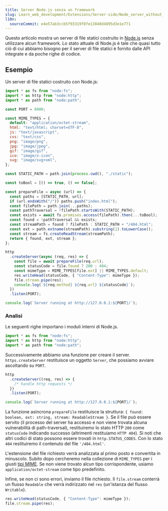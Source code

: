 ```yaml
---
title: Server Node.js senza un framework
slug: Learn_web_development/Extensions/Server-side/Node_server_without_framework
l10n:
  sourceCommit: e4e57ab3ccb5f93319f8fe13848d4895d3e1e771
---
```


Questo articolo mostra un server di file statici costruito in [Node.js](https://nodejs.org/en/) senza utilizzare alcun framework. Lo stato attuale di Node.js è tale che quasi tutto ciò di cui abbiamo bisogno per il server di file statici è fornito dalle API integrate e da poche righe di codice.

## Esempio

Un server di file statici costruito con Node.js:

```js
import * as fs from "node:fs";
import * as http from "node:http";
import * as path from "node:path";

const PORT = 8000;

const MIME_TYPES = {
  default: "application/octet-stream",
  html: "text/html; charset=UTF-8",
  js: "text/javascript",
  css: "text/css",
  png: "image/png",
  jpg: "image/jpeg",
  gif: "image/gif",
  ico: "image/x-icon",
  svg: "image/svg+xml",
};

const STATIC_PATH = path.join(process.cwd(), "./static");

const toBool = [() => true, () => false];

const prepareFile = async (url) => {
  const paths = [STATIC_PATH, url];
  if (url.endsWith("/")) paths.push("index.html");
  const filePath = path.join(...paths);
  const pathTraversal = !filePath.startsWith(STATIC_PATH);
  const exists = await fs.promises.access(filePath).then(...toBool);
  const found = !pathTraversal && exists;
  const streamPath = found ? filePath : STATIC_PATH + "/404.html";
  const ext = path.extname(streamPath).substring(1).toLowerCase();
  const stream = fs.createReadStream(streamPath);
  return { found, ext, stream };
};

http
  .createServer(async (req, res) => {
    const file = await prepareFile(req.url);
    const statusCode = file.found ? 200 : 404;
    const mimeType = MIME_TYPES[file.ext] || MIME_TYPES.default;
    res.writeHead(statusCode, { "Content-Type": mimeType });
    file.stream.pipe(res);
    console.log(`${req.method} ${req.url} ${statusCode}`);
  })
  .listen(PORT);

console.log(`Server running at http://127.0.0.1:${PORT}/`);
```

### Analisi

Le seguenti righe importano i moduli interni di Node.js.

```js
import * as fs from "node:fs";
import * as http from "node:http";
import * as path from "node:path";
```

Successivamente abbiamo una funzione per creare il server. `https.createServer` restituisce un oggetto `Server`, che possiamo avviare ascoltando su `PORT`.

```js
http
  .createServer((req, res) => {
    /* handle http requests */
  })
  .listen(PORT);

console.log(`Server running at http://127.0.0.1:${PORT}/`);
```

La funzione asincrona `prepareFile` restituisce la struttura: `{ found: boolean, ext: string, stream: ReadableStream }`. Se il file può essere servito (il processo del server ha accesso e non viene trovata alcuna vulnerabilità di path-traversal), restituiremo lo stato HTTP `200` come `statusCode` indicando successo (altrimenti restituiamo `HTTP 404`). Si noti che altri codici di stato possono essere trovati in `http.STATUS_CODES`. Con lo stato `404` restituiremo il contenuto del file `'/404.html'`.

L'estensione del file richiesto verrà analizzata al primo posto e convertita in minuscolo. Subito dopo cercheremo nella collezione di `MIME_TYPES` per i giusti [tipi MIME](/it/docs/Web/HTTP/Guides/MIME_types). Se non viene trovato alcun tipo corrispondente, usiamo `application/octet-stream` come tipo predefinito.

Infine, se non ci sono errori, inviamo il file richiesto. Il `file.stream` conterrà un flusso `Readable` che verrà indirizzato nel `res` (un'istanza del flusso `Writable`).

```js
res.writeHead(statusCode, { "Content-Type": mimeType });
file.stream.pipe(res);
```
